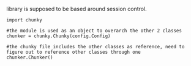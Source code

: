 library is supposed to be based around session control.

```
import chunky

#the module is used as an object to overarch the other 2 classes
chunker = chunky.Chunky(config.Config)

#the chunky file includes the other classes as reference, need to figure out to reference other classes through one
chunker.Chunker()



```
